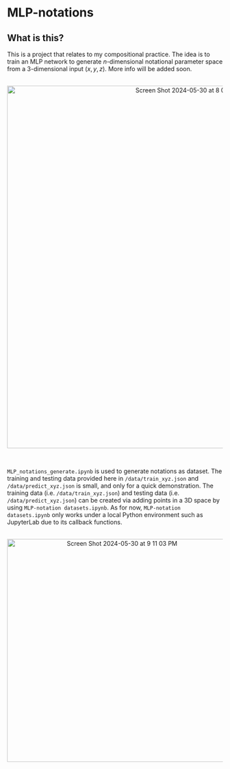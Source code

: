 # MLP-notations

## What is this?
This is a project that relates to my compositional practice. The idea is to train an MLP network to generate $n$-dimensional notational parameter space from a 3-dimensional input $(x, y, z)$. More info will be added soon.
<br>
<br>
<p align="center">
<img width="847" alt="Screen Shot 2024-05-30 at 8 08 57 PM" src="https://github.com/hayakzan/MLP-notations/assets/61164329/a4ea71d8-7ef2-4cf1-ba77-6d9628918e44">
</p>
<br>

`MLP_notations_generate.ipynb` is used to generate notations as dataset. The training and testing data provided here in `/data/train_xyz.json` and `/data/predict_xyz.json` is small, and only for a quick demonstration. The training data (i.e. `/data/train_xyz.json`) and testing data (i.e. `/data/predict_xyz.json`) can be created via adding points in a 3D space by using `MLP-notation datasets.ipynb`. As for now, `MLP-notation datasets.ipynb` only works under a local Python environment such as JupyterLab due to its callback functions.
<br>
<br>
<p align="center">
<img width="521" alt="Screen Shot 2024-05-30 at 9 11 03 PM" src="https://github.com/hayakzan/MLP-notations/assets/61164329/a6d5272e-488c-4d15-8478-b2dd96ebcb57">
</p>
<br>
